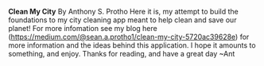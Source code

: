 **Clean My City**
By Anthony S. Protho
Here it is, my attempt to build the foundations to my city cleaning app meant to help clean and 
save our planet! For more infomation see my blog here (https://medium.com/@sean.a.protho1/clean-my-city-5720ac39628e) 
for more information and the ideas behind this application. I hope it amounts to something, and enjoy. 
Thanks for reading, and have a great day
 ~Ant